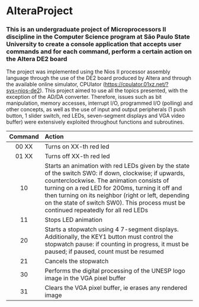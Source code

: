 # AlteraProject
### This is an undergraduate project of Microprocessors II discipline in the Computer Science program at São Paulo State University to create a console application that accepts user commands and for each command, perform a certain action on the Altera DE2 board

The project was implemented using the Nios II processor assembly language through the use of the DE2 board produced by Altera and through the available online simulator, CPUlator (https://cpulator.01xz.net/?sys=nios-de2).
This project aimed to use all the topics presented, with the exception of the AD/DA converter. Therefore, issues such as bit manipulation, memory accesses, interrupt I/O, programmed I/O (polling) and other concepts, as well as the use of input and output peripherals (1 push button, 1 slider switch, red LEDs, seven-segment displays and VGA video buffer) were extensively exploited throughout functions and subroutines.

| Command         | Action         |
| :-------------: | :------------- |
| 00 XX           | Turns on XX-th red led |
| 01 XX           | Turns off XX-th red led |
| 10              | Starts an animation with red LEDs given by the state of the switch SW0: if down, clockwise; if upwards, counterclockwise. The animation consists of turning on a red LED for 200ms, turning it off and then turning on its neighbor (right or left, depending on the state of switch SW0). This process must be continued repeatedly for all red LEDs |
| 11              | Stops LED animation |
| 20              | Starts a stopwatch using 4 7-segment displays. Additionally, the KEY1 button must control the stopwatch pause: if counting in progress, it must be paused; if paused, count must be resumed |
| 21              | Cancels the stopwatch |
| 30              | Performs the digital processing of the UNESP logo image in the VGA pixel buffer |
| 31              | Clears the VGA pixel buffer, ie erases any rendered image |

